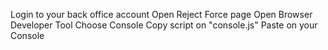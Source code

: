 Login to your back office account
Open Reject Force page
Open Browser Developer Tool
Choose Console
Copy script on "console.js"
Paste on your Console
